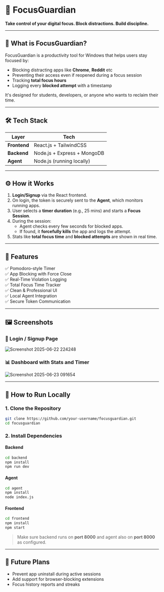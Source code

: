 # 🚫 FocusGuardian

**Take control of your digital focus. Block distractions. Build discipline.**

---

## 📌 What is FocusGuardian?

FocusGuardian is a productivity tool for Windows that helps users stay focused by:
- Blocking distracting apps like **Chrome**, **Reddit** etc
- Preventing their access even if reopened during a focus session
- Tracking **total focus hours**
- Logging every **blocked attempt** with a timestamp

It's designed for students, developers, or anyone who wants to reclaim their time.

---

## 🛠️ Tech Stack

| Layer        | Tech                         |
|--------------|------------------------------|
| **Frontend** | React.js + TailwindCSS       |
| **Backend**  | Node.js + Express + MongoDB  |
| **Agent**    | Node.js (running locally)    |

---

## ⚙️ How it Works

1. **Login/Signup** via the React frontend.
2. On login, the token is securely sent to the **Agent**, which monitors running apps.
3. User selects a **timer duration** (e.g., 25 mins) and starts a **Focus Session**.
4. During the session:
   - Agent checks every few seconds for blocked apps.
   - If found, it **forcefully kills** the app and logs the attempt.
5. Stats like **total focus time** and **blocked attempts** are shown in real time.

---

## 🌟 Features

✅ Pomodoro-style Timer  
✅ App Blocking with Force Close  
✅ Real-Time Violation Logging  
✅ Total Focus Time Tracker  
✅ Clean & Professional UI  
✅ Local Agent Integration  
✅ Secure Token Communication

---

## 🖼️ Screenshots

### 🔐 Login / Signup Page
![Screenshot 2025-06-22 224248](https://github.com/user-attachments/assets/5559825d-8de3-4f2b-ba46-01bafff151f1)


### 📊 Dashboard with Stats and Timer
![Screenshot 2025-06-23 091654](https://github.com/user-attachments/assets/e5734ffd-1e78-452b-b6a8-c1132fc04b0c)


---

## 🚀 How to Run Locally

### 1. Clone the Repository
```bash
git clone https://github.com/your-username/focusguardian.git
cd focusguardian
```

### 2. Install Dependencies

#### Backend
```bash
cd backend
npm install
npm run dev
```

#### Agent
```bash
cd agent
npm install
node index.js
```

#### Frontend
```bash
cd frontend
npm install
npm start
```

> Make sure backend runs on **port 8000** and agent also  on **port 8000** as configured.

---



## 📌 Future Plans

- Prevent app uninstall during active sessions  
- Add support for browser-blocking extensions  
- Focus history reports and streaks  


